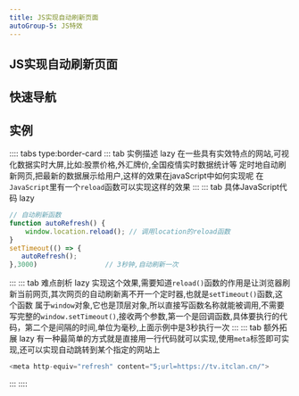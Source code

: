 ```yaml
---
title: JS实现自动刷新页面
autoGroup-5: JS特效
---
```


## JS实现自动刷新页面

## 快速导航

<TOC />

<jingdiantexiao-autoRefresh />


## 实例

:::: tabs type:border-card
::: tab 实例描述 lazy
在一些具有实效特点的网站,可视化数据实时大屏,比如:股票价格,外汇牌价,全国疫情实时数据统计等
定时地自动刷新网页,把最新的数据展示给用户,这样的效果在javaScript中如何实现呢
在`JavaScript`里有一个`reload`函数可以实现这样的效果
:::
::: tab 具体JavaScript代码 lazy
```js
// 自动刷新函数
function autoRefresh() {
    window.location.reload(); // 调用location的reload函数
}
setTimeout(() => {
   autoRefresh();
},3000)                 // 3秒钟,自动刷新一次
```
:::
::: tab 难点剖析 lazy
实现这个效果,需要知道`reload()`函数的作用是让浏览器刷新当前网页,其次网页的自动刷新离不开一个定时器,也就是`setTimeout()`函数,这个函数
属于`window`对象,它也是顶层对象,所以直接写函数名称就能被调用,不需要写完整的`window.setTimeout()`,接收两个参数,第一个是回调函数,具体要执行的代码，第二个是间隔的时间,单位为毫秒,上面示例中是3秒执行一次
:::
::: tab 额外拓展 lazy
有一种最简单的方式就是直接用一行代码就可以实现,使用`meta`标签即可实现,还可以实现自动跳转到某个指定的网站上
```js
<meta http-equiv="refresh" content="5;url=https://tv.itclan.cn/"> 
```
:::
::::

<footer-FooterLink :isShareLink="false" :isDaShang="true" />
<footer-FeedBack />

